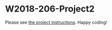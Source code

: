 # W2018-206-Project2

Please see [the project instructions](https://docs.google.com/document/d/1RZ6DjgyV2lhnkB-ONIGzC1Em4yvHt_xjXaTllAQRsME/edit#). 
Happy coding!
